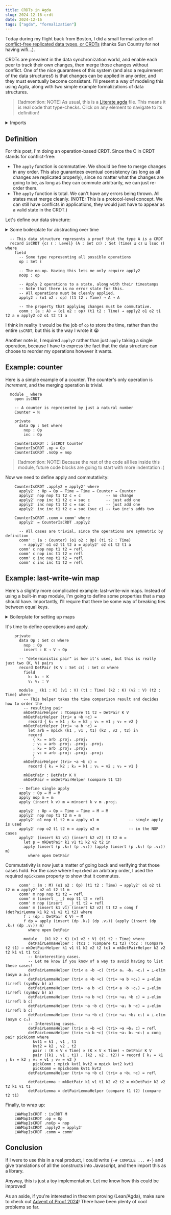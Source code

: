 ```yaml
---
title: CRDTs in Agda
slug: 2024-12-16-crdt
date: 2024-12-16
tags: ["agda", "formalization"]
---
```


Today during my flight back from Boston, I did a small formalization of [conflict-free replicated data types, or CRDTs][crdt] (thanks Sun Country for not having wifi...).

CRDTs are prevalent in the data synchronization world, and enable each peer to track their own changes, then merge those changes without conflict.
One of the nice guarantees of this system (and also a requirement of the data structures!) is that changes can be applied in any order, and they must eventually become consistent.
I'll present a way of modeling this using Agda, along with two simple example formalizations of data structures.

[crdt]: https://en.wikipedia.org/wiki/Conflict-free_replicated_data_type

> [!admonition: NOTE]
> As usual, this is a [Literate agda][lagda] file.
> This means it is real code that type-checks.
> Click on any element to navigate to its definition!

[lagda]: https://agda.readthedocs.io/en/latest/tools/literate-programming.html

<details>
  <summary>Imports</summary>

```
module 2024-12-16-crdt where

open import Agda.Primitive
open import Data.List using (List; _∷_; [])
open import Data.Nat using (ℕ; suc)
open import Data.Product
open import Data.Bool using (true; false)
open import Data.Unit using ()
open import Data.Empty
open import Function
open import Relation.Binary.Bundles
open import Relation.Binary.Definitions
open import Relation.Binary.Consequences
open import Relation.Binary.Structures
import Relation.Binary.PropositionalEquality as Eq
open import Relation.Binary.PropositionalEquality hiding (isEquivalence; isDecEquivalence)
open Eq.≡-Reasoning
open import Relation.Nullary.Decidable
open import Relation.Nullary.Negation
open import Relation.Nullary.Reflects
```

</details>

## Definition

For this post, I'm doing an operation-based CRDT.
Since the C in CRDT stands for conflict-free:

- The `apply` function is commutative.
  We should be free to merge changes in any order.
  This also guarantees eventual consistency (as long as all changes are replicated properly), since no matter what the changes are going to be, as long as they can commute arbitrarily, we can just re-order them.
- The `apply` function is total.
  We can't have any errors being thrown.
  All states must merge cleanly.
  (NOTE: This is a protocol-level concept. We can still have conflicts in applications, they would just have to appear as a valid state in the CRDT.)

Let's define our data structure:

<details>
  <summary>Some boilerplate for abstracting over time</summary>

```
-- ignore the levels, they are there so `Time` can be abstracted over
module _ {ℓ cℓ timeℓ timeℓ₁ timeℓ₂ : Level} (TimeOrder : StrictTotalOrder timeℓ timeℓ₁ timeℓ₂) where
  open StrictTotalOrder (TimeOrder)
    using (compare; _<_; _≈_; _>_; asym; irrefl; isDecEquivalence)
    renaming (Carrier to Time)
  open IsDecEquivalence (isDecEquivalence) using () renaming (sym to symEqv)

  TCompare : Time → Time → Set (timeℓ₁ ⊔ timeℓ₂)
  TCompare t1 t2 = Tri (t1 < t2) (t1 ≈ t2) (t1 > t2)
```

</details>

```
  -- This data structure represents a proof that the type A is a CRDT
  record isCRDT {cℓ ℓ : Level} (A : Set cℓ) : Set (timeℓ ⊔ cℓ ⊔ lsuc ℓ) where
    field
      -- Some type representing all possible operations
      op : Set ℓ

      -- The no-op. Having this lets me only require apply2
      noOp : op

      -- Apply 2 operations to a state, along with their timestamps
      -- Note that there is no error state for this.
      -- All operations must be cleanly applied.
      apply2 : (o1 o2 : op) (t1 t2 : Time) → A → A

      -- The property that applying changes must be commutative.
      comm : (a : A) → (o1 o2 : op) (t1 t2 : Time) → apply2 o1 o2 t1 t2 a ≡ apply2 o2 o1 t2 t1 a
```

I think in reality it would be the job of `op` to store the time, rather than the entire `isCRDT`, but this is the way I wrote it :sob:

Another note is, I required `apply2` rather than just `apply` taking a single operation, because I have to express the fact that the data structure can choose to reorder my operations however it wants.

## Example: counter

Here is a simple example of a counter. The counter's only operation is _increment_, and the merging operation is trivial.

```
  module _ where
    open isCRDT

    -- A counter is represented by just a natural number
    Counter = ℕ

    private
      data Op : Set where
        nop : Op
        inc : Op

    CounterIsCRDT : isCRDT Counter
    CounterIsCRDT .op = Op
    CounterIsCRDT .noOp = nop
```

> [!admonition: NOTE]
> Because the rest of the code all lies inside this module, future code blocks are going to start with more indentation :(

Now we need to define apply and commutativity:

```
    CounterIsCRDT .apply2 = apply2' where
      apply2' : Op → Op → Time → Time → Counter → Counter
      apply2' nop nop t1 t2 c = c           -- no change
      apply2' nop inc t1 t2 c = suc c       -- just add one
      apply2' inc nop t1 t2 c = suc c       -- just add one
      apply2' inc inc t1 t2 c = suc (suc c) -- two inc's adds two

    CounterIsCRDT .comm = comm' where
      apply2' = CounterIsCRDT .apply2

      -- All cases are trivial, since the operations are symmetric by definition
      comm' : (a : Counter) (o1 o2 : Op) (t1 t2 : Time)
        → apply2' o1 o2 t1 t2 a ≡ apply2' o2 o1 t2 t1 a
      comm' c nop nop t1 t2 = refl
      comm' c nop inc t1 t2 = refl
      comm' c inc nop t1 t2 = refl
      comm' c inc inc t1 t2 = refl
```

## Example: last-write-win map

Here's a slightly more complicated example: last-write-win maps.
Instead of using a built-in map module, I'm going to define some properties that a map should have.
Importantly, I'll require that there be some way of breaking ties between equal keys.

<details>
  <summary>Boilerplate for setting up maps</summary>

```
  record isMap (M K V : Set cℓ) : Set (cℓ ⊔ timeℓ) where
    constructor mkIsMap
    field
      mget : M → K → V
      mext : (m1 m2 : M) → ((k : K) → mget m1 k ≡ mget m2 k) → m1 ≡ m2
      minsert : (k : K) (v : V) (m : M) → Σ M (λ m' → mget m' k ≡ v)

      -- These functions are used to arbitrarily order two choices in case the time _and_ keys collide
      -- It must be deterministic
      mpick : (kvt1 kvt2 : K × V × Time) → (K × V × Time) × (K × V × Time)
      mpickcomm : (kvt1 kvt2 : K × V × Time) → mpick kvt1 kvt2 ≡ mpick kvt2 kvt1

  MapType : (K V : Set cℓ) → Set (lsuc cℓ ⊔ timeℓ)
  MapType K V = Σ (Set cℓ) (λ M → isMap M K V)

  module _ (K V : Set cℓ) (Map : MapType K V) where
    open isCRDT

    M = Map .proj₁
    open isMap (Map .proj₂)
```

</details>

It's time to define operations and apply.

```
    private
      data Op : Set cℓ where
        nop : Op
        insert : K → V → Op

      -- "deterministic pair" is how it's used, but this is really just two (K, V) pairs
      record DetPair (K V : Set cℓ) : Set cℓ where
        field
          k₁ k₂ : K
          v₁ v₂ : V

      module _ (k1 : K) (v1 : V) (t1 : Time) (k2 : K) (v2 : V) (t2 : Time) where
        -- This helper takes the time comparison result and decides how to order the
        -- resulting pair
        mkDetPairHelper : TCompare t1 t2 → DetPair K V
        mkDetPairHelper (tri< a ¬b ¬c) =
          record { k₁ = k1 ; k₂ = k2 ; v₁ = v1 ; v₂ = v2 }
        mkDetPairHelper (tri≈ ¬a b ¬c) =
          let arb = mpick (k1 , v1 , t1) (k2 , v2 , t2) in
          record
            { k₁ = arb .proj₁ .proj₁
            ; v₁ = arb .proj₁ .proj₂ .proj₁
            ; k₂ = arb .proj₂ .proj₁
            ; v₂ = arb .proj₂ .proj₂ .proj₁
            }
        mkDetPairHelper (tri> ¬a ¬b c) =
          record { k₁ = k2 ; k₂ = k1 ; v₁ = v2 ; v₂ = v1 }

        mkDetPair : DetPair K V
        mkDetPair = mkDetPairHelper (compare t1 t2)

      -- Define single apply
      apply : Op → M → M
      apply nop m = m
      apply (insert k v) m = minsert k v m .proj₁

      apply2' : Op → Op → Time → Time → M → M
      apply2' nop nop t1 t2 m = m
      apply2' o1 nop t1 t2 m = apply o1 m             -- single apply is used
      apply2' nop o2 t1 t2 m = apply o2 m             -- in the NOP cases
      apply2' (insert k1 v1) (insert k2 v2) t1 t2 m =
        let p = mkDetPair k1 v1 t1 k2 v2 t2 in
        apply (insert (p .k₂) (p .v₂)) (apply (insert (p .k₁) (p .v₁)) m)
          where open DetPair
```

Commutativity is now just a matter of going back and verifying that those cases hold.
For the case where I `mpick`ed an arbitrary order, I used the required `mpickcomm` property to show that it commutes.

```
      comm' : (m : M) (o1 o2 : Op) (t1 t2 : Time) → apply2' o1 o2 t1 t2 m ≡ apply2' o2 o1 t2 t1 m
      comm' m nop nop t1 t2 = refl
      comm' m (insert _ _) nop t1 t2 = refl
      comm' m nop (insert _ _) t1 t2 = refl
      comm' m (insert k1 v1) (insert k2 v2) t1 t2 = cong f (detPairLemma k1 k2 v1 v2 t1 t2) where
        f : (dp : DetPair K V) → M
        f dp = apply (insert (dp .k₂) (dp .v₂)) (apply (insert (dp .k₁) (dp .v₁)) m)
          where open DetPair

        module _ (k1 k2 : K) (v1 v2 : V) (t1 t2 : Time) where
          detPairLemmaHelper : (tc1 : TCompare t1 t2) (tc2 : TCompare t2 t1) → mkDetPairHelper k1 v1 t1 k2 v2 t2 tc1 ≡ mkDetPairHelper k2 v2 t2 k1 v1 t1 tc2
          -- Uninteresting cases.
          -- Let me know if you know of a way to avoid having to list these cases!
          detPairLemmaHelper (tri< a ¬b ¬c) (tri< a₁ ¬b₁ ¬c₁) = ⊥-elim (asym a a₁)
          detPairLemmaHelper (tri< a ¬b ¬c) (tri≈ ¬a b ¬c₁) = ⊥-elim (irrefl (symEqv b) a)
          detPairLemmaHelper (tri≈ ¬a b ¬c) (tri< a ¬b ¬c₁) = ⊥-elim (irrefl (symEqv b) a)
          detPairLemmaHelper (tri≈ ¬a b ¬c) (tri> ¬a₁ ¬b c) = ⊥-elim (irrefl b c)
          detPairLemmaHelper (tri> ¬a ¬b c) (tri≈ ¬a₁ b ¬c) = ⊥-elim (irrefl b c)
          detPairLemmaHelper (tri> ¬a ¬b c) (tri> ¬a₁ ¬b₁ c₁) = ⊥-elim (asym c c₁)
          -- Interesting cases.
          detPairLemmaHelper (tri< a ¬b ¬c) (tri> ¬a ¬b₁ c) = refl
          detPairLemmaHelper (tri≈ ¬a b ¬c) (tri≈ ¬a₁ b₁ ¬c₁) = cong pair pickComm where
            kvt1 = k1 , v1 , t1
            kvt2 = k2 , v2 , t2
            pair : (K × V × Time) × (K × V × Time) → DetPair K V
            pair ((k1 , v1 , t1) , (k2 , v2 , t2)) = record { k₁ = k1 ; k₂ = k2 ; v₁ = v1 ; v₂ = v2 }
            pickComm : mpick kvt1 kvt2 ≡ mpick kvt2 kvt1
            pickComm = mpickcomm kvt1 kvt2
          detPairLemmaHelper (tri> ¬a ¬b c) (tri< a ¬b₁ ¬c) = refl

          detPairLemma : mkDetPair k1 v1 t1 k2 v2 t2 ≡ mkDetPair k2 v2 t2 k1 v1 t1
          detPairLemma = detPairLemmaHelper (compare t1 t2) (compare t2 t1)
```

Finally, to wrap up:

```
    LWWMapIsCRDT : isCRDT M
    LWWMapIsCRDT .op = Op
    LWWMapIsCRDT .noOp = nop
    LWWMapIsCRDT .apply2 = apply2'
    LWWMapIsCRDT .comm = comm'
```

## Conclusion

If I were to use this in a real product, I could write `{-# COMPILE ... #-}` and give
translations of all the constructs into Javascript, and then import this as a library.

Anyway, this is just a toy implementation.
Let me know how this could be improved!

As an aside, if you're interested in theorem proving (Lean/Agda), make sure to check out [Advent of Proof 2024][AOP]!
There have been plenty of cool problems so far.

[aop]: https://typesig.pl/lean/agda/events/2024/12/12/advent-of-proof-2024.html

